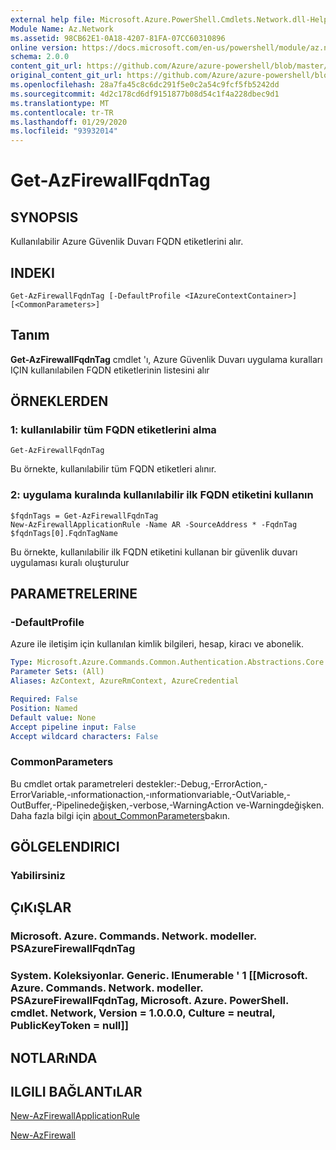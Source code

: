 ```yaml
---
external help file: Microsoft.Azure.PowerShell.Cmdlets.Network.dll-Help.xml
Module Name: Az.Network
ms.assetid: 98CB62E1-0A18-4207-81FA-07CC60310896
online version: https://docs.microsoft.com/en-us/powershell/module/az.network/get-azfirewallfqdntag
schema: 2.0.0
content_git_url: https://github.com/Azure/azure-powershell/blob/master/src/Network/Network/help/Get-AzFirewallFqdnTag.md
original_content_git_url: https://github.com/Azure/azure-powershell/blob/master/src/Network/Network/help/Get-AzFirewallFqdnTag.md
ms.openlocfilehash: 28a7fa45c8c6dc291f5e0c2a54c9fcf5fb5242dd
ms.sourcegitcommit: 4d2c178cd6df9151877b08d54c1f4a228dbec9d1
ms.translationtype: MT
ms.contentlocale: tr-TR
ms.lasthandoff: 01/29/2020
ms.locfileid: "93932014"
---
```

# Get-AzFirewallFqdnTag

## SYNOPSIS
Kullanılabilir Azure Güvenlik Duvarı FQDN etiketlerini alır.

## INDEKI

```
Get-AzFirewallFqdnTag [-DefaultProfile <IAzureContextContainer>] [<CommonParameters>]
```

## Tanım
**Get-AzFirewallFqdnTag** cmdlet 'ı, Azure Güvenlik Duvarı uygulama kuralları IÇIN kullanılabilen FQDN etiketlerinin listesini alır

## ÖRNEKLERDEN

### 1: kullanılabilir tüm FQDN etiketlerini alma
```
Get-AzFirewallFqdnTag
```

Bu örnekte, kullanılabilir tüm FQDN etiketleri alınır.

### 2: uygulama kuralında kullanılabilir ilk FQDN etiketini kullanın
```
$fqdnTags = Get-AzFirewallFqdnTag
New-AzFirewallApplicationRule -Name AR -SourceAddress * -FqdnTag $fqdnTags[0].FqdnTagName
```

Bu örnekte, kullanılabilir ilk FQDN etiketini kullanan bir güvenlik duvarı uygulaması kuralı oluşturulur

## PARAMETRELERINE

### -DefaultProfile
Azure ile iletişim için kullanılan kimlik bilgileri, hesap, kiracı ve abonelik.

```yaml
Type: Microsoft.Azure.Commands.Common.Authentication.Abstractions.Core.IAzureContextContainer
Parameter Sets: (All)
Aliases: AzContext, AzureRmContext, AzureCredential

Required: False
Position: Named
Default value: None
Accept pipeline input: False
Accept wildcard characters: False
```

### CommonParameters
Bu cmdlet ortak parametreleri destekler:-Debug,-ErrorAction,-ErrorVariable,-ınformationaction,-ınformationvariable,-OutVariable,-OutBuffer,-Pipelinedeğişken,-verbose,-WarningAction ve-Warningdeğişken. Daha fazla bilgi için [about_CommonParameters](https://go.microsoft.com/fwlink/?LinkID=113216)bakın.

## GÖLGELENDIRICI

### Yabilirsiniz

## ÇıKıŞLAR

### Microsoft. Azure. Commands. Network. modeller. PSAzureFirewallFqdnTag

### System. Koleksiyonlar. Generic. IEnumerable ' 1 [[Microsoft. Azure. Commands. Network. modeller. PSAzureFirewallFqdnTag, Microsoft. Azure. PowerShell. cmdlet. Network, Version = 1.0.0.0, Culture = neutral, PublicKeyToken = null]]

## NOTLARıNDA

## ILGILI BAĞLANTıLAR

[New-AzFirewallApplicationRule](./New-AzFirewallApplicationRule.md)

[New-AzFirewall](./New-AzFirewall.md)
